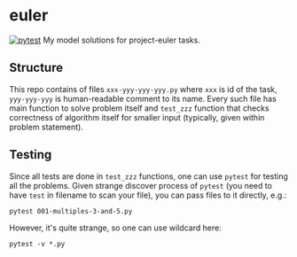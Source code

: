 # euler

[![pytest](https://github.com/dendi239/euler/actions/workflows/main.yml/badge.svg)](https://github.com/dendi239/euler/actions/workflows/main.yml)
My model solutions for project-euler tasks.

## Structure

This repo contains of files `xxx-yyy-yyy-yyy.py` where `xxx` is id of the task, `yyy-yyy-yyy` is human-readable comment to its name.
Every such file has main function to solve problem itself and `test_zzz` function that checks correctness of algorithm itself for smaller input (typically, given within problem statement).

## Testing

Since all tests are done in `test_zzz` functions, one can use `pytest` for testing all the problems.
Given strange discover process of `pytest` (you need to have `test` in filename to scan your file), you can pass files to it directly, e.g.:
```shell
pytest 001-multiples-3-and-5.py
```

However, it's quite strange, so one can use wildcard here:
```shell
pytest -v *.py
```
